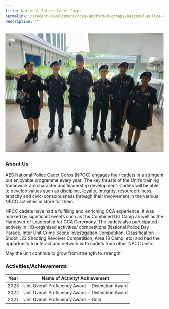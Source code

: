```yaml
---
title: National Police Cadet Corps
permalink: /student-development/ccas/uniformed-groups/national-police-cadet-corps/
description: ""
---
```


![](/images/npcc%20photo.jfif)
### About Us


AES National Police Cadet Corps (NPCC) engages their cadets in a stringent but enjoyable programme every year. The key thrusts of the Unit’s training framework are character and leadership development. Cadets will be able to develop values such as discipline, loyalty, integrity, resourcefulness, tenacity and civic-consciousness through their involvement in the various NPCC activities in store for them.

NPCC cadets have had a fulfilling and enriching CCA experience. It was marked by significant events such as the Combined UG Camp as well as the Handover of Leadership for CCA Ceremony. The cadets also participated actively in HQ-organised activities/ competitions (National Police Day Parade, Inter Unit Crime Scene Investigation Competition, Classification Shoot, .22 Shooting Revolver Competition, Area 18 Camp, etc) and had the opportunity to interact and network with cadets from other NPCC units.

May the unit continue to grow from strength to strength!

 

### Activities/Achievements



| Year | Name of Activity/ Achievement | 
| -------- | -------- | 
| 2023   |  Unit Overall Proficiency Award - Distinction Award| 
| 2022     | Unit Overall Proficiency Award - Distinction Award    | 
| 2021     | Unit Overall Proficiency Award - Gold | 